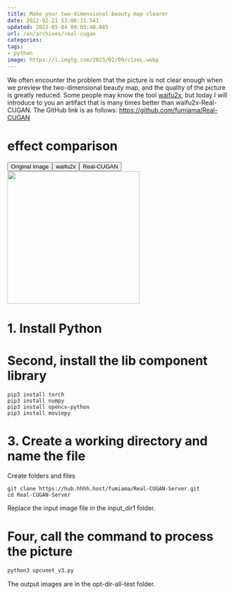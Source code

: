 ```yaml
---
title: Make your two-dimensional beauty map clearer
date: 2022-02-21 13:06:31.541
updated: 2022-05-04 09:03:40.845
url: /en/archives/real-cugan
categories:
tags:
- python
image: https://i.imgtg.com/2023/02/09/c1zeL.webp
---
```


We often encounter the problem that the picture is not clear enough when we preview the two-dimensional beauty map, and the quality of the picture is greatly reduced. Some people may know the tool [waifu2x](http://waifu2x.udp.jp/), but today I will introduce to you an artifact that is many times better than waifu2x-Real-CUGAN.
The GitHub link is as follows: https://github.com/fumiama/Real-CUGAN

# effect comparison
<button onclick="document.querySelector('#pic').src='https://img.gejiba.com/images/17baca4ad88182932fc76a90ae3b021a.jpg'">Original image</button><button onclick="document.querySelector ('#pic').src='https://img.gejiba.com/images/3f2dfbcbdafd20ba77699c1c2d95d520.jpg'">waifu2x</button><button onclick="document.querySelector('#pic').src= 'https://img.gejiba.com/images/8f76fd4c566a873a669b3fe445bcf490.jpg'">Real-CUGAN</button>
<img id="pic" style="width:300px" src="https://img.gejiba.com/images/17baca4ad88182932fc76a90ae3b021a.jpg" />
# 1. Install Python
# Second, install the lib component library
````
pip3 install torch
pip3 install numpy
pip3 install opencv-python
pip3 install moviepy
````
# 3. Create a working directory and name the file
Create folders and files
````
git clone https://hub.hhhh.host/fumiama/Real-CUGAN-Server.git
cd Real-CUGAN-Server
````
Replace the input image file in the input_dir1 folder.
# Four, call the command to process the picture
````python
python3 upcunet_v3.py
````
The output images are in the opt-dir-all-test folder.
